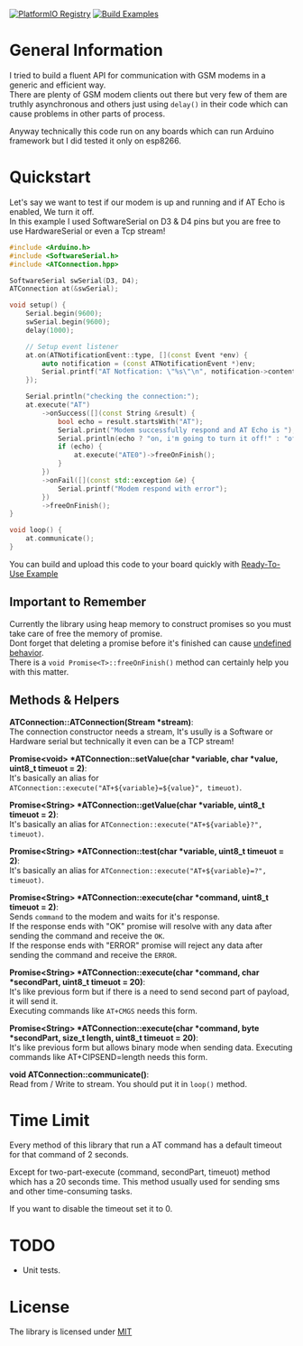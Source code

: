 [![PlatformIO Registry](https://badges.registry.platformio.org/packages/yeganemehr/library/arduino-at.svg)](https://registry.platformio.org/libraries/yeganemehr/arduino-at)
[![Build Examples](https://github.com/yeganemehr/arduino-at/actions/workflows/build-examples.yml/badge.svg)](https://github.com/yeganemehr/arduino-at/actions/workflows/build-examples.yml)

# General Information
I tried to build a fluent API for communication with GSM modems in a generic and efficient way.  
There are plenty of GSM modem clients out there but very few of them are truthly asynchronous and others just using `delay()` in their code which can cause problems in other parts of process.

Anyway technically this code run on any boards which can run Arduino framework but I did tested it only on esp8266.

# Quickstart

Let's say we want to test if our modem is up and running and if AT Echo is enabled, We turn it off.   
In this example I used SoftwareSerial on D3 & D4 pins but you are free to use HardwareSerial or even a Tcp stream!
```c++
#include <Arduino.h>
#include <SoftwareSerial.h>
#include <ATConnection.hpp>

SoftwareSerial swSerial(D3, D4);
ATConnection at(&swSerial);

void setup() {
	Serial.begin(9600);
	swSerial.begin(9600);
	delay(1000);

	// Setup event listener
	at.on(ATNotificationEvent::type, [](const Event *env) {
		auto notification = (const ATNotificationEvent *)env;
		Serial.printf("AT Notfication: \"%s\"\n", notification->content.c_str());
	});

	Serial.println("checking the connection:");
	at.execute("AT")
		->onSuccess([](const String &result) {
			bool echo = result.startsWith("AT");
			Serial.print("Modem successfully respond and AT Echo is ");
			Serial.println(echo ? "on, i'm going to turn it off!" : "off.");
			if (echo) {
				at.execute("ATE0")->freeOnFinish();
			}
		})
		->onFail([](const std::exception &e) {
			Serial.printf("Modem respond with error");
		})
		->freeOnFinish();
}

void loop() {
	at.communicate();
}

```
You can build and upload this code to your board quickly with [Ready-To-Use Example](examples/esp-arduino)

## Important to Remember
Currently the library using heap memory to construct promises so you must take care of free the memory of promise.   
Dont forget that deleting a promise before it's finished can cause [undefined behavior](https://en.wikipedia.org/wiki/Undefined_behavior).   
There is a `void Promise<T>::freeOnFinish()` method can certainly help you with this matter.

## Methods & Helpers

**ATConnection::ATConnection(Stream \*stream)**:  
The connection constructor needs a stream, It's usully is a Software or Hardware serial but technically it even can be a TCP stream!

**Promise\<void\> \*ATConnection::setValue(char \*variable, char \*value, uint8_t timeuot = 2)**:  
It's basically an alias for `ATConnection::execute("AT+${variable}=${value}", timeuot)`.

**Promise\<String\> \*ATConnection::getValue(char \*variable, uint8_t timeuot = 2)**:  
It's basically an alias for `ATConnection::execute("AT+${variable}?", timeuot)`.

**Promise\<String\> \*ATConnection::test(char \*variable, uint8_t timeuot = 2)**:  
It's basically an alias for `ATConnection::execute("AT+${variable}=?", timeuot)`.

**Promise\<String\> \*ATConnection::execute(char \*command, uint8_t timeuot = 2)**:  
Sends `command` to the modem and waits for it's response.  
If the response ends with "OK<CRLF>" promise will resolve with any data after sending the command and receive the `OK`.  
If the response ends with "ERROR<CRLF>" promise will reject any data after sending the command and receive the `ERROR`.

**Promise\<String\> \*ATConnection::execute(char \*command, char \*secondPart, uint8_t timeuot = 20)**:  
It's like previous form but if there is a need to send second part of payload, it will send it.   
Executing commands like `AT+CMGS` needs this form.

**Promise\<String\> \*ATConnection::execute(char \*command, byte \*secondPart, size_t length, uint8_t timeuot = 20)**:  
It's like previous form but allows binary mode when sending data.
Executing commands like AT+CIPSEND=length needs this form.

**void ATConnection::communicate()**:  
Read from / Write to stream.
You should put it in `loop()` method.


# Time Limit
Every method of this library that run a AT command has a default timeout for that command of 2 seconds.

Except for two-part-execute (command, secondPart, timeuot) method which has a 20 seconds time. This method usually used for sending sms and other time-consuming tasks.

If you want to disable the timeout set it to 0.

# TODO
* Unit tests.

# License
The library is licensed under [MIT](LICENSE)
